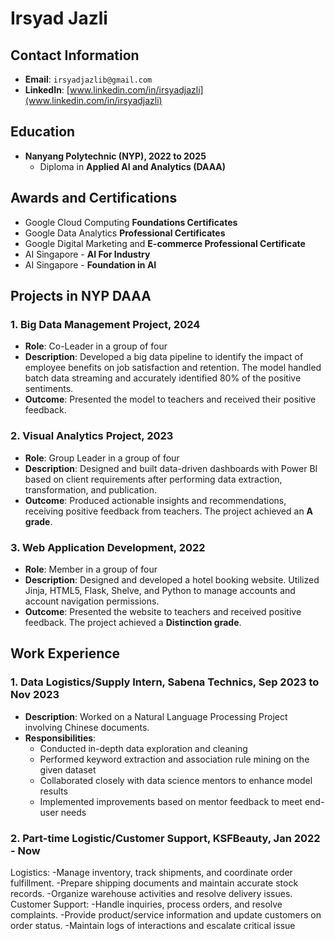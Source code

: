  # Irsyad Jazli

## **Contact Information**

- **Email**: `irsyadjazlib@gmail.com`
- **LinkedIn**: [www.linkedin.com/in/irsyadjazli](www.linkedin.com/in/irsyadjazli)

## **Education**

- **Nanyang Polytechnic (NYP), 2022 to 2025**
  - Diploma in **Applied AI and Analytics (DAAA)**

## **Awards and Certifications**

- Google Cloud Computing **Foundations Certificates**
- Google Data Analytics **Professional Certificates**
- Google Digital Marketing and **E-commerce Professional Certificate**
- AI Singapore - **AI For Industry**
- AI Singapore - **Foundation in AI**

## **Projects in NYP DAAA**

### 1. Big Data Management Project, 2024

- **Role**: Co-Leader in a group of four
- **Description**: Developed a big data pipeline to identify the impact of employee benefits on job satisfaction and retention. The model handled batch data streaming and accurately identified 80% of the positive sentiments.
- **Outcome**: Presented the model to teachers and received their positive feedback. 

### 2. Visual Analytics Project, 2023

- **Role**: Group Leader in a group of four
- **Description**: Designed and built data-driven dashboards with Power BI based on client requirements after performing data extraction, transformation, and publication.
- **Outcome**: Produced actionable insights and recommendations, receiving positive feedback from teachers. The project achieved an **A grade**.

### 3. Web Application Development, 2022

- **Role**: Member in a group of four
- **Description**: Designed and developed a hotel booking website. Utilized Jinja, HTML5, Flask, Shelve, and Python to manage accounts and account navigation permissions.
- **Outcome**: Presented the website to teachers and received positive feedback. The project achieved a **Distinction grade**.



## **Work Experience**

### 1. Data Logistics/Supply Intern, Sabena Technics, Sep 2023 to Nov 2023

- **Description**: Worked on a Natural Language Processing Project involving Chinese documents.
- **Responsibilities**:
  - Conducted in-depth data exploration and cleaning
  - Performed keyword extraction and association rule mining on the given dataset
  - Collaborated closely with data science mentors to enhance model results
  - Implemented improvements based on mentor feedback to meet end-user needs

### 2. Part-time Logistic/Customer Support, KSFBeauty, Jan 2022 - Now
Logistics:
-Manage inventory, track shipments, and coordinate order fulfillment.
-Prepare shipping documents and maintain accurate stock records.
-Organize warehouse activities and resolve delivery issues.
Customer Support:
-Handle inquiries, process orders, and resolve complaints.
-Provide product/service information and update customers on order status.
-Maintain logs of interactions and escalate critical issue

